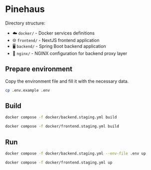 # Pinehaus

Directory structure:

- ☁️ `docker/` - Docker services definitions
- 🌐 `frontend/` - NextJS frontend application
- 🖥️ `backend/` - Spring Boot backend application
- 🚪 `nginx/` - NGINX configuration for backend proxy layer

## Prepare environment

Copy the environment file and fill it with the necessary data.

```bash
cp .env.example .env
```

## Build

```bash
docker compose -f docker/backend.staging.yml build
```

```bash
docker compose -f docker/frontend.staging.yml build
```

## Run

```bash
docker compose -f docker/backend.staging.yml --env-file .env up
```

```bash
docker compose -f docker/frontend.staging.yml up
```
